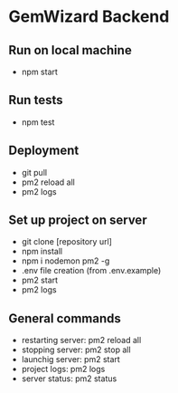 # GemWizard Backend

## Run on local machine

- npm start

## Run tests

- npm test

## Deployment

- git pull
- pm2 reload all
- pm2 logs

## Set up project on server

- git clone [repository url]
- npm install
- npm i nodemon pm2 -g
- .env file creation (from .env.example)
- pm2 start
- pm2 logs

## General commands

- restarting server: pm2 reload all
- stopping server: pm2 stop all
- launchig server: pm2 start
- project logs: pm2 logs
- server status: pm2 status
